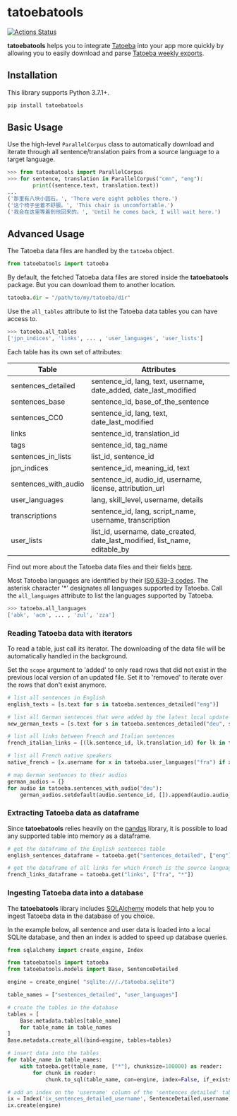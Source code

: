 # tatoebatools

[![Actions Status](https://github.com/LBeaudoux/tatoebatools/workflows/CI/badge.svg)](https://github.com/LBeaudoux/tatoebatools/actions?query=workflow%3ACI)


**tatoebatools** helps you to integrate [Tatoeba](https://tatoeba.org) into your app more quickly by allowing you to easily download and parse [Tatoeba weekly exports](https://downloads.tatoeba.org/exports/).

## Installation

This library supports Python 3.7.1+.

```sh
pip install tatoebatools
```

## Basic Usage

Use the high-level `ParallelCorpus` class to automatically download and iterate through all sentence/translation pairs from a source language to a target language.

```python
>>> from tatoebatools import ParallelCorpus
>>> for sentence, translation in ParallelCorpus("cmn", "eng"):
        print((sentence.text, translation.text))
...
('那里有八块小圆石。', 'There were eight pebbles there.')
('这个椅子坐着不舒服。', 'This chair is uncomfortable.')
('我会在这里等着到他回来的。', 'Until he comes back, I will wait here.')
```

## Advanced Usage

The Tatoeba data files are handled by the `tatoeba` object.

```python
from tatoebatools import tatoeba
```

By default, the fetched Tatoeba data files are stored inside the **tatoebatools** package. But you can download them to another location.

```python
tatoeba.dir = "/path/to/my/tatoeba/dir"
```

Use the `all_tables` attribute to list the Tatoeba data tables you can have access
to.

```python
>>> tatoeba.all_tables
['jpn_indices', 'links', ... , 'user_languages', 'user_lists']
```

Each table has its own set of attributes:

|Table               |Attributes                                                                 |
|--------------------|---------------------------------------------------------------------------|
|sentences_detailed  |sentence_id, lang, text, username, date_added, date_last_modified          |
|sentences_base      |sentence_id, base_of_the_sentence                                          |
|sentences_CC0       |sentence_id, lang, text, date_last_modified                                |
|links               |sentence_id, translation_id                                                |
|tags                |sentence_id, tag_name                                                      |
|sentences_in_lists  |list_id, sentence_id                                                       |
|jpn_indices         |sentence_id, meaning_id, text                                              |
|sentences_with_audio|sentence_id, audio_id, username, license, attribution_url                            |
|user_languages      |lang, skill_level, username, details                                       |
|transcriptions      |sentence_id, lang, script_name, username, transcription                    |
|user_lists          |list_id, username, date_created, date_last_modified, list_name, editable_by|

Find out more about the Tatoeba data files and their fields [here](https://tatoeba.org/eng/downloads).

Most Tatoeba languages are identified by their [IS0 639-3 codes](https://iso639-3.sil.org/code_tables/639/data). The asterisk character '*' designates all languages supported by Tatoeba. Call the `all_languages` attribute to list the languages supported by Tatoeba.

```python
>>> tatoeba.all_languages
['abk', 'acm', ... , 'zul', 'zza']
```

### Reading Tatoeba data with iterators

To read a table, just call its iterator. The downloading of the data file will be automatically handled in the background.

Set the `scope` argument to 'added' to only read rows that did not exist in the previous local version of an updated file. Set it to 'removed' to iterate over the rows that don't exist anymore.

```python
# list all sentences in English
english_texts = [s.text for s in tatoeba.sentences_detailed("eng")]

# list all German sentences that were added by the latest local update
new_german_texts = [s.text for s in tatoeba.sentences_detailed("deu", scope="added")]

# list all links between French and Italian sentences
french_italian_links = [(lk.sentence_id, lk.translation_id) for lk in tatoeba.links("fra", "ita")]

# list all French native speakers
native_french = [x.username for x in tatoeba.user_languages("fra") if x.skill_level == 5]

# map German sentences to their audios
german_audios = {}
for audio in tatoeba.sentences_with_audio("deu"):
    german_audios.setdefault(audio.sentence_id, []).append(audio.audio_id)
```

### Extracting Tatoeba data as dataframe

Since **tatoebatools** relies heavily on the [pandas](https://github.com/pandas-dev/pandas) library, it is possible to load any supported table into memory as a dataframe.

```python
# get the dataframe of the English sentences table
english_sentences_dataframe = tatoeba.get("sentences_detailed", ["eng"])

# get the dataframe of all links for which French is the source language
french_links_dataframe = tatoeba.get("links", ["fra", "*"])
```

### Ingesting Tatoeba data into a database

The **tatoebatools** library includes [SQLAlchemy](https://github.com/sqlalchemy/sqlalchemy) models that help you to ingest Tatoeba data in the database of you choice. 

In the example below, all sentence and user data is loaded into a local SQLite database, and then an index is added to speed up database queries.

```python
from sqlalchemy import create_engine, Index

from tatoebatools import tatoeba
from tatoebatools.models import Base, SentenceDetailed

engine = create_engine( "sqlite:///./tatoeba.sqlite")

table_names = ["sentences_detailed", "user_languages"]

# create the tables in the database
tables = [
    Base.metadata.tables[table_name] 
    for table_name in table_names
]
Base.metadata.create_all(bind=engine, tables=tables)

# insert data into the tables
for table_name in table_names:
    with tatoeba.get(table_name, ["*"], chunksize=100000) as reader:
        for chunk in reader:
            chunk.to_sql(table_name, con=engine, index=False, if_exists="append")

# add an index on the 'username' column of the 'sentences_detailed' table
ix = Index('ix_sentences_detailed_username', SentenceDetailed.username)
ix.create(engine)
```
